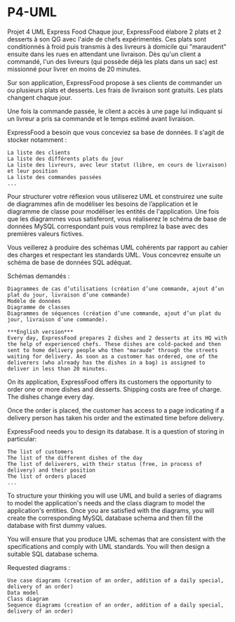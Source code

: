 # P4-UML
Projet 4 UML Express Food
Chaque jour, ExpressFood élabore 2 plats et 2 desserts à son QG avec l'aide de chefs expérimentés. Ces plats sont conditionnés à froid puis transmis à des livreurs à domicile qui "maraudent" ensuite dans les rues en attendant une livraison. Dès qu'un client a commandé, l'un des livreurs (qui possède déjà les plats dans un sac) est missionné pour livrer en moins de 20 minutes.

Sur son application, ExpressFood propose à ses clients de commander un ou plusieurs plats et desserts. Les frais de livraison sont gratuits. Les plats changent chaque jour.

Une fois la commande passée, le client a accès à une page lui indiquant si un livreur a pris sa commande et le temps estimé avant livraison.

ExpressFood a besoin que vous conceviez sa base de données. Il s'agit de stocker notamment :

    La liste des clients
    La liste des différents plats du jour
    La liste des livreurs, avec leur statut (libre, en cours de livraison) et leur position
    La liste des commandes passées
    ...

Pour structurer votre réflexion vous utiliserez UML et construirez une suite de diagrammes afin de modéliser les besoins de l’application et le diagramme de classe pour modéliser les entités de l'application. Une fois que les diagrammes vous satisferont, vous réaliserez le schéma de base de données MySQL correspondant puis vous remplirez la base avec des premières valeurs fictives.

Vous veillerez à produire des schémas UML cohérents par rapport au cahier des charges et respectant les standards UML. Vous concevrez ensuite un schéma de base de données SQL adéquat.

Schémas demandés :

    Diagrammes de cas d’utilisations (création d’une commande, ajout d’un plat du jour, livraison d’une commande)
    Modèle de données
    Diagramme de classes
    Diagrammes de séquences (création d’une commande, ajout d’un plat du jour, livraison d’une commande).
    
    ***English version***
    Every day, ExpressFood prepares 2 dishes and 2 desserts at its HQ with the help of experienced chefs. These dishes are cold-packed and then sent to home delivery people who then "maraude" through the streets waiting for delivery. As soon as a customer has ordered, one of the deliverers (who already has the dishes in a bag) is assigned to deliver in less than 20 minutes.

On its application, ExpressFood offers its customers the opportunity to order one or more dishes and desserts. Shipping costs are free of charge. The dishes change every day.

Once the order is placed, the customer has access to a page indicating if a delivery person has taken his order and the estimated time before delivery.

ExpressFood needs you to design its database. It is a question of storing in particular:

    The list of customers
    The list of the different dishes of the day
    The list of deliverers, with their status (free, in process of delivery) and their position
    The list of orders placed
    ...

To structure your thinking you will use UML and build a series of diagrams to model the application's needs and the class diagram to model the application's entities. Once you are satisfied with the diagrams, you will create the corresponding MySQL database schema and then fill the database with first dummy values.

You will ensure that you produce UML schemas that are consistent with the specifications and comply with UML standards. You will then design a suitable SQL database schema.

Requested diagrams :

    Use case diagrams (creation of an order, addition of a daily special, delivery of an order)
    Data model
    Class diagram
    Sequence diagrams (creation of an order, addition of a daily special, delivery of an order)





